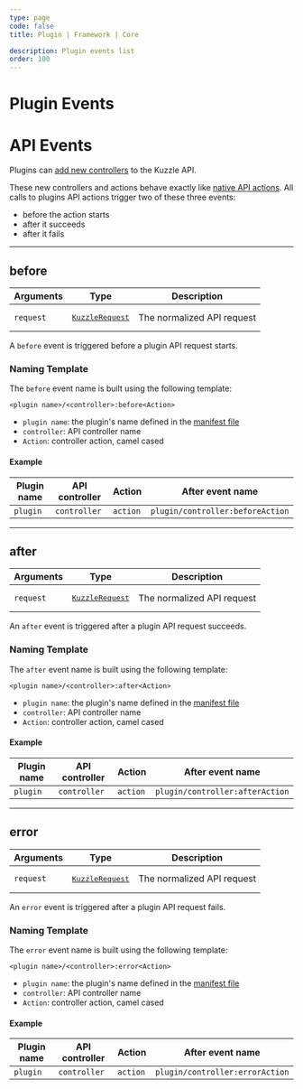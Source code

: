 ```yaml
---
type: page
code: false
title: Plugin | Framework | Core

description: Plugin events list
order: 100
---
```


# Plugin Events

# API Events

Plugins can [add new controllers](/core/2/guides/write-plugins/plugins-features#api) to the Kuzzle API.

These new controllers and actions behave exactly like [native API actions](/core/2/framework/events/api).
All calls to plugins API actions trigger two of these three events:

- before the action starts
- after it succeeds
- after it fails

---

## before

| Arguments | Type      | Description                                                                       |
|-----------|-----------|-----------------------------------------------------------------------------------|
| `request` | <pre><a href=/core/2/framework/classes/kuzzle-request/properties>KuzzleRequest</a></pre> | The normalized API request |

A `before` event is triggered before a plugin API request starts.

### Naming Template

The `before` event name is built using the following template:

`<plugin name>/<controller>:before<Action>`

- `plugin name`: the plugin's name defined in the [manifest file](/core/2/guides/write-plugins/start-writing-plugins#manifest-json)
- `controller`: API controller name
- `Action`: controller action, camel cased

#### Example

| Plugin name | API controller | Action   | After event name                 |
|-------------|----------------|----------|----------------------------------|
| `plugin`    | `controller`   | `action` | `plugin/controller:beforeAction` |

---

## after

| Arguments | Type      | Description                                                                       |
|-----------|-----------|-----------------------------------------------------------------------------------|
| `request` | <pre><a href=/core/2/framework/classes/kuzzle-request/properties>KuzzleRequest</a></pre> | The normalized API request |

An `after` event is triggered after a plugin API request succeeds.

### Naming Template

The `after` event name is built using the following template:

`<plugin name>/<controller>:after<Action>`

- `plugin name`: the plugin's name defined in the [manifest file](/core/2/guides/write-plugins/start-writing-plugins#manifest-json)
- `controller`: API controller name
- `Action`: controller action, camel cased

#### Example

| Plugin name | API controller | Action   | After event name                |
|-------------|----------------|----------|---------------------------------|
| `plugin`    | `controller`   | `action` | `plugin/controller:afterAction` |

---

## error

| Arguments | Type      | Description                                                                       |
|-----------|-----------|-----------------------------------------------------------------------------------|
| `request` | <pre><a href=/core/2/framework/classes/kuzzle-request/properties>KuzzleRequest</a></pre> | The normalized API request |

An `error` event is triggered after a plugin API request fails.

### Naming Template

The `error` event name is built using the following template:

`<plugin name>/<controller>:error<Action>`

- `plugin name`: the plugin's name defined in the [manifest file](/core/2/guides/write-plugins/start-writing-plugins#manifest-json)
- `controller`: API controller name
- `Action`: controller action, camel cased

#### Example

| Plugin name | API controller | Action   | After event name                |
|-------------|----------------|----------|---------------------------------|
| `plugin`    | `controller`   | `action` | `plugin/controller:errorAction` |
